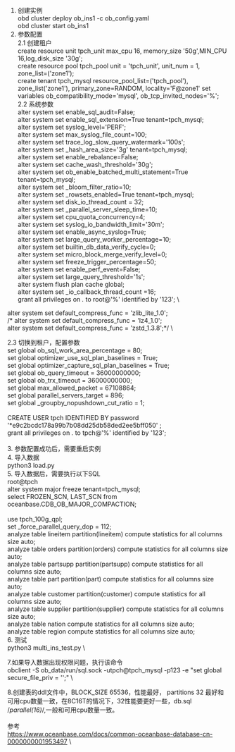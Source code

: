 1. 创建实例 \
    obd cluster deploy ob_ins1 -c ob_config.yaml \
    obd cluster start ob_ins1 
2. 参数配置 \
  2.1 创建租户 \
  create resource unit tpch_unit max_cpu 16, memory_size '50g',MIN_CPU 16,log_disk_size '30g'; \
  create resource pool tpch_pool unit = 'tpch_unit', unit_num = 1, zone_list=('zone1'); \
  create tenant tpch_mysql resource_pool_list=('tpch_pool'),  zone_list('zone1'), primary_zone=RANDOM, 
  locality='F@zone1' set variables ob_compatibility_mode='mysql', ob_tcp_invited_nodes='%'; \
  2.2 系统参数 \
  alter system set enable_sql_audit=False; \
  alter system set enable_sql_extension=True tenant=tpch_mysql; \
  alter system set syslog_level='PERF'; \
  alter system set max_syslog_file_count=100; \
  alter system set trace_log_slow_query_watermark='100s'; \
  alter system set _hash_area_size='3g' tenant=tpch_mysql; \
  alter system set enable_rebalance=False; \
  alter system set cache_wash_threshold='30g'; \
  alter system set ob_enable_batched_multi_statement=True tenant=tpch_mysql; \
  alter system set _bloom_filter_ratio=10; \
  alter system set _rowsets_enabled=True tenant=tpch_mysql; \
  alter system set disk_io_thread_count = 32; \
  alter system set _parallel_server_sleep_time=10; \
  alter system set cpu_quota_concurrency=4; \
  alter system set syslog_io_bandwidth_limit='30m'; \
  alter system set enable_async_syslog=True; \
  alter system set large_query_worker_percentage=10; \
  alter system set builtin_db_data_verify_cycle=0; \
  alter system set micro_block_merge_verify_level=0; \
  alter system set freeze_trigger_percentage=50; \
  alter system set enable_perf_event=False; \
  alter system set large_query_threshold='1s'; \
  alter system flush plan cache global; \
  alter system set _io_callback_thread_count =16; \
  grant all privileges on *.* to root@'%' identified by '123'; \
  
  alter system set  default_compress_func = 'zlib_lite_1.0'; \
 /* alter system set  default_compress_func = 'lz4_1.0'; \
  alter system set  default_compress_func = 'zstd_1.3.8';*/ \
  
  2.3 切换到租户，配置参数 \
  set global ob_sql_work_area_percentage = 80; \
  set global optimizer_use_sql_plan_baselines = True; \
  set global optimizer_capture_sql_plan_baselines = True; \
  set global ob_query_timeout = 36000000000; \
  set global ob_trx_timeout = 36000000000; \
  set global max_allowed_packet = 67108864; \
  set global parallel_servers_target = 896; \
  set global _groupby_nopushdown_cut_ratio = 1; \
 \
  CREATE USER tpch IDENTIFIED BY password '*e9c2bcdc178a99b7b08dd25db58ded2ee5bff050' ;  \
  grant all privileges on *.* to tpch@'%' identified by '123'; \
 \
3. 参数配置成功后，需要重启实例 \
4. 导入数据 \
   python3 load.py \
5. 导入数据后，需要执行以下SQL \
  root@tpch \
  alter system major freeze tenant=tpch_mysql; \
  select FROZEN_SCN, LAST_SCN from oceanbase.CDB_OB_MAJOR_COMPACTION; \
 \
  use tpch_100g_qpl; \
  set _force_parallel_query_dop = 112; \
  analyze table lineitem partition(lineitem) compute statistics for all columns size auto;  \
  analyze table orders partition(orders) compute statistics for all columns size auto;  \
  analyze table partsupp partition(partsupp) compute statistics for all columns size auto;  \
  analyze table part partition(part) compute statistics for all columns size auto;  \
  analyze table customer partition(customer) compute statistics for all columns size auto;  \
  analyze table supplier partition(supplier) compute statistics for all columns size auto;  \
  analyze table nation compute statistics for all columns size auto;  \
  analyze table region compute statistics for all columns size auto; \
6. 测试 \
  python3 multi_ins_test.py \

7.如果导入数据出现权限问题，执行该命令 \
obclient -S ob_data/run/sql.sock  -utpch@tpch_mysql -p123 -e "set global secure_file_priv = '';" \

8.创建表的ddl文件中，BLOCK_SIZE 65536，性能最好， partitions 32 最好和可用cpu数量一致，在8C16T的情况下，32性能要更好一些，db.sql /*parallel(16)*/,一般和可用cpu数量一致。 \
 \
参考 \
https://www.oceanbase.com/docs/common-oceanbase-database-cn-0000000001953497 \
